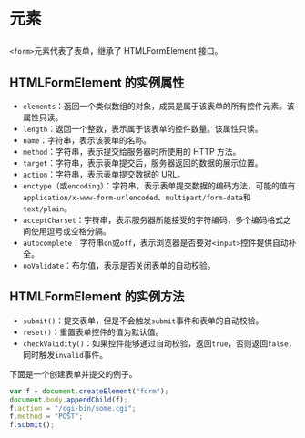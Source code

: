 # <form> 元素

`<form>`元素代表了表单，继承了 HTMLFormElement 接口。

## HTMLFormElement 的实例属性

-   `elements`：返回一个类似数组的对象，成员是属于该表单的所有控件元素。该属性只读。
-   `length`：返回一个整数，表示属于该表单的控件数量。该属性只读。
-   `name`：字符串，表示该表单的名称。
-   `method`：字符串，表示提交给服务器时所使用的 HTTP 方法。
-   `target`：字符串，表示表单提交后，服务器返回的数据的展示位置。
-   `action`：字符串，表示表单提交数据的 URL。
-   `enctype`（或`encoding`）：字符串，表示表单提交数据的编码方法，可能的值有`application/x-www-form-urlencoded`、`multipart/form-data`和`text/plain`。
-   `acceptCharset`：字符串，表示服务器所能接受的字符编码，多个编码格式之间使用逗号或空格分隔。
-   `autocomplete`：字符串`on`或`off`，表示浏览器是否要对`<input>`控件提供自动补全。
-   `noValidate`：布尔值，表示是否关闭表单的自动校验。

## HTMLFormElement 的实例方法

-   `submit()`：提交表单，但是不会触发`submit`事件和表单的自动校验。
-   `reset()`：重置表单控件的值为默认值。
-   `checkValidity()`：如果控件能够通过自动校验，返回`true`，否则返回`false`，同时触发`invalid`事件。

下面是一个创建表单并提交的例子。

```javascript
var f = document.createElement("form");
document.body.appendChild(f);
f.action = "/cgi-bin/some.cgi";
f.method = "POST";
f.submit();
```
